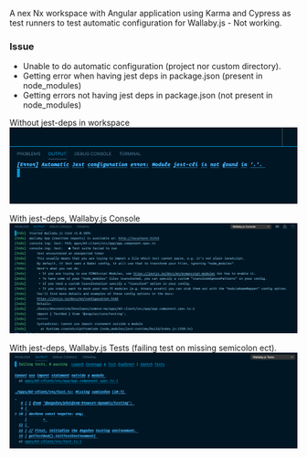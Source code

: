 A nex Nx workspace with Angular application using Karma and Cypress as test runners to test automatic configuration for Wallaby.js - Not working.

### Issue
- Unable to do automatic configuration (project nor custom directory). 
- Getting error when having jest deps in package.json (present in node_modules)
- Getting errors not having jest deps in package.json (not present in node_modules)

Without jest-deps in workspace
![Screenshot from VSCode](https://github.com/whernebrink/wallaby-config-issue/blob/main/screenshots/without-jest-deps.png?raw=true)

With jest-deps, Wallaby.js Console
![Screenshot from VSCode](https://github.com/whernebrink/wallaby-config-issue/blob/main/screenshots/with-jest-deps.png?raw=true)

With jest-deps, Wallaby.js Tests (failing test on missing semicolon ect).
![Screenshot from VSCode](https://github.com/whernebrink/wallaby-config-issue/blob/main/screenshots/with-jest-deps-test-fails.png?raw=true)
